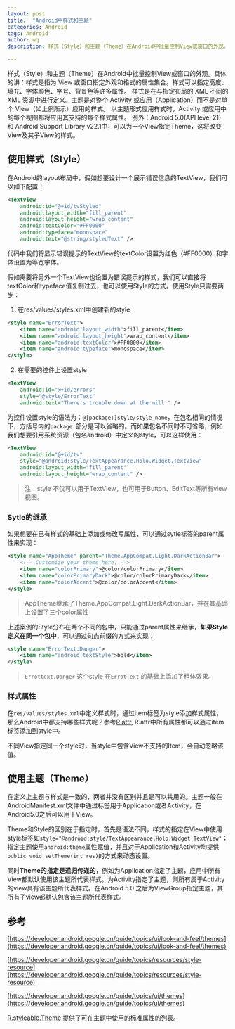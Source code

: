 ```yaml
---
layout: post
title:  "Android中样式和主题"
categories: Android
tags: Android
author: wq
description: 样式（Style）和主题（Theme）在Android中批量控制View或窗口的外观。

---
```

样式（Style）和主题（Theme）在Android中批量控制View或窗口的外观。具体的讲：样式是指为 View 或窗口指定外观和格式的属性集合。样式可以指定高度、填充、字体颜色、字号、背景色等许多属性。 样式是在与指定布局的 XML 不同的 XML 资源中进行定义。主题是对整个 Activity 或应用（Application）而不是对单个 View（如上例所示）应用的样式。 以主题形式应用样式时，Activity 或应用中的每个视图都将应用其支持的每个样式属性。 例外：Android 5.0(API level 21) 和 Android Support Library v22.1中，可以为一个View指定Theme，这将改变View及其子View的样式。

## 使用样式（Style）
在Android的layout布局中，假如想要设计一个展示错误信息的TextView，我们可以如下配置：

``` xml
<TextView
    android:id="@+id/tvStyled"
    android:layout_width="fill_parent"
    android:layout_height="wrap_content"
    android:textColor="#FF0000"
    android:typeface="monospace"
    android:text="@string/styledText" />
```

代码中我们将显示错误提示的TextView的textColor设置为红色（#FF0000）和字体设置为等宽字体。

假如需要将另外一个TextView也设置为错误提示的样式，我们可以直接将textColor和typeface值复制过去，也可以使用Style的方式。使用Style只需要两步：

1. 在res/values/styles.xml中创建新的style

``` xml
<style name="ErrorText">
    <item name="android:layout_width">fill_parent</item>
    <item name="android:layout_height">wrap_content</item>
    <item name="android:textColor">#FF0000</item>
    <item name="android:typeface">monospace</item>
</style>
```

2. 在需要的控件上设置style

``` xml
<TextView
    android:id="@+id/errors"
    style="@style/ErrorText"
    android:text="There's trouble down at the mill." />
```
为控件设置style的语法为：`@[package:]style/style_name`，在包名相同的情况下，方括号内的`package:`部分是可以省略的。而如果包名不同时不可省略，例如我们想要引用系统资源（包名android）中定义的style，可以这样使用：

``` xml
<TextView
    android:id="@+id/tv"
    style="@android:style/TextAppearance.Holo.Widget.TextView"
    android:layout_width="fill_parent"
    android:layout_height="wrap_content" />
```
> 注：style 不仅可以用于TextView，也可用于Button、EditText等所有view视图。

### Sytle的继承

如果想要在已有样式的基础上添加或修改写属性，可以通过sytle标签的parent属性来实现：

``` xml
<style name="AppTheme" parent="Theme.AppCompat.Light.DarkActionBar">
    <!-- Customize your theme here. -->
    <item name="colorPrimary">@color/colorPrimary</item>
    <item name="colorPrimaryDark">@color/colorPrimaryDark</item>
    <item name="colorAccent">@color/colorAccent</item>
</style>
```

> AppTheme继承了Theme.AppCompat.Light.DarkActionBar，并在其基础上设置了三个color属性

上述案例的Style分布在两个不同的包中，只能通过parent属性来继承，**如果Style定义在同一个包中**，可以通过句点前缀的方式来实现：

``` xml
<style name="ErrorText.Danger">
    <item name="android:textStyle">bold</item>
</style>
```

> `Errottext.Danger` 这个style 在`ErrotText` 的基础上添加了粗体效果。

### 样式属性

在`res/values/styles.xml`中定义样式时，通过item标签为style添加样式属性，那么Android中都支持哪些样式呢？参考[R.attr](https://developer.android.google.cn/reference/android/R.attr), R.attr中所有属性都可以通过item标签添加到style中。

不同View指定同一个style时，当style中包含View不支持的Item，会自动忽略该值。

## 使用主题（Theme）
在定义上主题与样式是一致的，两者并没有区别并且是可以共用的。主题一般在AndroidManifest.xml文件中通过标签用于Application或者Activity，在Android5.0之后可以用于View。

Theme和Style的区别在于指定时，首先是语法不同，样式的指定在View中使用style标签如`style="@android:style/TextAppearance.Holo.Widget.TextView"`；指定主题使用`android:theme`属性赋值，并且对于Application和Activity均提供 `public void setTheme(int res)`的方式来动态设置。

同时**Theme的指定是递归传递的**，例如为Application指定了主题，应用中所有View都默认使用该主题所代表样式。为Activity指定了主题，则所有属于Activity的view具有该主题所代表样式。在Android 5.0 之后为ViewGroup指定主题，其所有子view都默认包含该主题所代表样式。

## 参考

[https://developer.android.google.cn/guide/topics/ui/look-and-feel/themes](https://developer.android.google.cn/guide/topics/ui/look-and-feel/themes)

[https://developer.android.google.cn/guide/topics/resources/style-resource](https://developer.android.google.cn/guide/topics/resources/style-resource)

[https://developer.android.google.cn/guide/topics/ui/themes](https://developer.android.google.cn/guide/topics/ui/themes)

[R.styleable.Theme](https://developer.android.google.cn/reference/android/R.styleable.html#Theme) 提供了可在主题中使用的标准属性的列表。